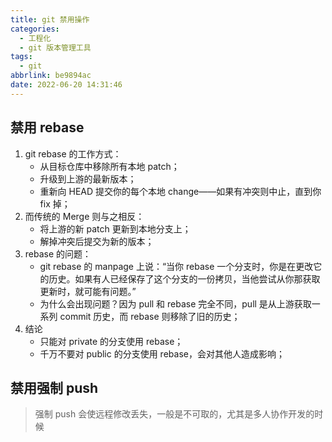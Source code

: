 ```yaml
---
title: git 禁用操作
categories:
  - 工程化
  - git 版本管理工具
tags:
  - git
abbrlink: be9894ac
date: 2022-06-20 14:31:46
---
```

## 禁用 rebase
1. git rebase 的工作方式：
    - 从目标仓库中移除所有本地 patch；
    - 升级到上游的最新版本；
    - 重新向 HEAD 提交你的每个本地 change——如果有冲突则中止，直到你 fix 掉；
2. 而传统的 Merge 则与之相反：
    - 将上游的新 patch 更新到本地分支上；
    - 解掉冲突后提交为新的版本；
3. rebase 的问题：
    - git rebase 的 manpage 上说：“当你 rebase 一个分支时，你是在更改它的历史。如果有人已经保存了这个分支的一份拷贝，当他尝试从你那获取更新时，就可能有问题。”
    - 为什么会出现问题？因为 pull 和 rebase 完全不同，pull 是从上游获取一系列 commit 历史，而 rebase 则移除了旧的历史；
4. 结论
    - 只能对 private 的分支使用 rebase；
    - 千万不要对 public 的分支使用 rebase，会对其他人造成影响；

## 禁用强制 push
>强制 push 会使远程修改丢失，一般是不可取的，尤其是多人协作开发的时候